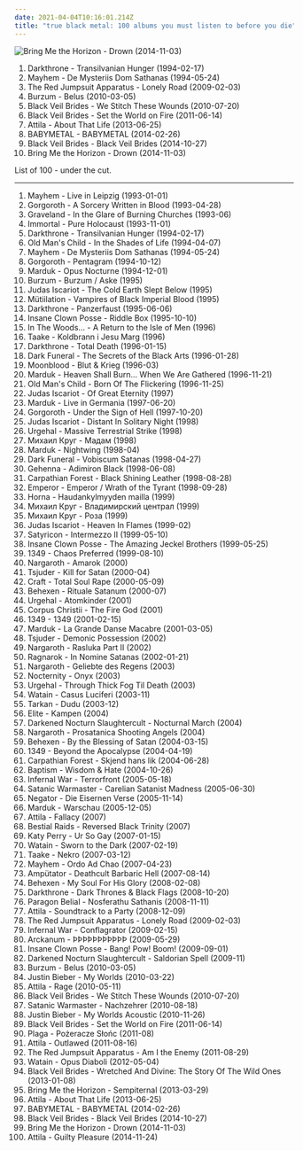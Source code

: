 ```yaml
---
date: 2021-04-04T10:16:01.214Z
title: "true black metal: 100 albums you must listen to before you die"
---
```

![Bring Me the Horizon - Drown (2014-11-03)](http://coverartarchive.org/release/304c9ca2-90a7-46ec-98d3-36ce28714ec2/8655187028-500.jpg "Bring Me the Horizon - Drown (2014-11-03)")
<ol class="albums">
<li data-cover="http://coverartarchive.org/release/e2f25d41-736c-40e9-83b3-678f42873eb3/14548660035-500.jpg" data-tags="black metal" role="button">Darkthrone - Transilvanian Hunger (1994-02-17)</li>
<li data-cover="http://coverartarchive.org/release/a8843c8b-2b8f-44b7-be46-c5a78942849e/21866237801-500.jpg" data-tags="black metal" role="button">Mayhem - De Mysteriis Dom Sathanas (1994-05-24)</li>
<li data-cover="https://img.discogs.com/E4w6sriYFu-i4KerVGtFk-uMSZU=/fit-in/598x597/filters:strip_icc():format(jpeg):mode_rgb():quality(90)/discogs-images/R-2777884-1300610692.jpeg.jpg" data-tags="female fronted metal, female vocalists, hair metal, reggaeton, female vocalist, queercore, goregrind, homocore, brutal death metal, nsbm, gay metal, a campire and a tent and a flashlight and some matches and a tree and that river and my glasses and a spaceship and a really really big bear but the bear is really really far away, drops wet cement on unsuspecting crippled children, a place for people with that tiny black spot on their brain to go when the darkness leaks out and does what it wills, erotic, brutal deathcore, nazi, crimes against humanity, national socialist black metal, swag, fashioncore, antifa, niggacore, a campfire and a tent and a flashlight and some matches and a tree and that river and my glasses and a spaceship and a really really big bear but the bear is really really far away, music to suck cock to, homoerotic, man in the pickle suit tricked me again, wagnerian arrangements, no pubic hair, music to have anal sex to" role="button">The Red Jumpsuit Apparatus - Lonely Road (2009-02-03)</li>
<li data-cover="http://coverartarchive.org/release/b43a420d-f4be-3e74-836f-a3732718c92b/1480049199-500.jpg" data-tags="black metal, atmospheric black metal" role="button">Burzum - Belus (2010-03-05)</li>
<li data-cover="http://coverartarchive.org/release/93ec657e-220a-4d21-a4c2-dc1028221ed5/8675348488-500.jpg" data-tags="post-hardcore" role="button">Black Veil Brides - We Stitch These Wounds (2010-07-20)</li>
<li data-cover="http://coverartarchive.org/release/50e98987-a1bd-48d9-9e21-52c69f45071d/1718126861-500.jpg" data-tags="hard rock" role="button">Black Veil Brides - Set the World on Fire (2011-06-14)</li>
<li data-cover="http://coverartarchive.org/release/b8f07c08-a405-4cc9-a4cc-9f92e625e5e5/4617270275-500.jpg" data-tags="metalcore, deathcore, female fronted metal, female vocalists, reggaeton, female vocalist, queercore, goregrind, homocore, brutal death metal, nsbm, gay metal, a campire and a tent and a flashlight and some matches and a tree and that river and my glasses and a spaceship and a really really big bear but the bear is really really far away, drops wet cement on unsuspecting crippled children, a place for people with that tiny black spot on their brain to go when the darkness leaks out and does what it wills, erotic, true metal, true norwegian black metal, true black metal, brutal deathcore, nazi, crimes against humanity, national socialist black metal, swag, fashioncore, antifa, niggacore, gay black metal, a campfire and a tent and a flashlight and some matches and a tree and that river and my glasses and a spaceship and a really really big bear but the bear is really really far away, music to suck cock to, homoerotic, man in the pickle suit tricked me again, wagnerian arrangements, no pubic hair, music to have anal sex to, gaygrind, proud to be gay" role="button">Attila - About That Life (2013-06-25)</li>
<li data-cover="http://coverartarchive.org/release/e5c0f2cc-692c-46e2-af7d-4404c95e1550/6434003625-500.jpg" data-tags="metal, j-pop, kawaii metal" role="button">BABYMETAL - BABYMETAL (2014-02-26)</li>
<li data-cover="http://coverartarchive.org/release/479a71e8-54e5-4d6b-a728-c16790088282/9929378348-500.jpg" data-tags="post-hardcore" role="button">Black Veil Brides - Black Veil Brides (2014-10-27)</li>
<li data-cover="http://coverartarchive.org/release/304c9ca2-90a7-46ec-98d3-36ce28714ec2/8655187028-500.jpg" data-tags="true norwegian black metal, female fronted metal, female vocalists, reggaeton, female vocalist, queercore, post-hardcore, goregrind, homocore, brutal death metal, nsbm, gay metal, a campire and a tent and a flashlight and some matches and a tree and that river and my glasses and a spaceship and a really really big bear but the bear is really really far away, drops wet cement on unsuspecting crippled children, a place for people with that tiny black spot on their brain to go when the darkness leaks out and does what it wills, erotic, true metal, true black metal, brutal deathcore, nazi, crimes against humanity, national socialist black metal, swag, fashioncore, antifa, niggacore, gay black metal, a campfire and a tent and a flashlight and some matches and a tree and that river and my glasses and a spaceship and a really really big bear but the bear is really really far away, music to suck cock to, homoerotic, man in the pickle suit tricked me again, wagnerian arrangements, no pubic hair, music to have anal sex to, gaygrind, proud to be gay" role="button">Bring Me the Horizon - Drown (2014-11-03)</li>
</ol>
List of 100 - under the cut.
<!-- more -->

_________________

<ol class="albums">
<li data-cover="https://via.placeholder.com/450" data-tags="black metal" role="button">
Mayhem - Live in Leipzig (1993-01-01)
</li>
<li data-cover="http://coverartarchive.org/release/be7fe10b-1bf8-4591-86e8-f25e186d8b61/5950177561-500.jpg" data-tags="black metal, raw black metal" role="button">
Gorgoroth - A Sorcery Written in Blood (1993-04-28)
</li>
<li data-cover="http://coverartarchive.org/release/e4454341-8ae3-4339-b176-ab8c5a1d5a63/3555034678-500.jpg" data-tags="black metal" role="button">
Graveland - In the Glare of Burning Churches (1993-06)
</li>
<li data-cover="http://coverartarchive.org/release/6aac0b23-142d-3568-8fdc-5154220be48d/8068709253-500.jpg" data-tags="black metal" role="button">
Immortal - Pure Holocaust (1993-11-01)
</li>
<li data-cover="http://coverartarchive.org/release/e2f25d41-736c-40e9-83b3-678f42873eb3/14548660035-500.jpg" data-tags="black metal" role="button">
Darkthrone - Transilvanian Hunger (1994-02-17)
</li>
<li data-cover="https://via.placeholder.com/450" data-tags="black metal" role="button">
Old Man's Child - In the Shades of Life (1994-04-07)
</li>
<li data-cover="http://coverartarchive.org/release/a8843c8b-2b8f-44b7-be46-c5a78942849e/21866237801-500.jpg" data-tags="black metal" role="button">
Mayhem - De Mysteriis Dom Sathanas (1994-05-24)
</li>
<li data-cover="http://coverartarchive.org/release/e5d74976-217a-4f65-99df-d2b256be09e1/5930810741-500.jpg" data-tags="black metal" role="button">
Gorgoroth - Pentagram (1994-10-12)
</li>
<li data-cover="https://via.placeholder.com/450" data-tags="black metal" role="button">
Marduk - Opus Nocturne (1994-12-01)
</li>
<li data-cover="http://coverartarchive.org/release/84a47d99-343a-4081-9602-cea02048ae2b/2883291854-500.jpg" data-tags="black metal" role="button">
Burzum - Burzum / Aske (1995)
</li>
<li data-cover="http://coverartarchive.org/release/3097df99-cb3b-4f11-833b-0aa05f50a5e8/1502185712-500.jpg" data-tags="black metal" role="button">
Judas Iscariot - The Cold Earth Slept Below (1995)
</li>
<li data-cover="http://coverartarchive.org/release/c842b6c6-bd85-4384-a218-e18d28f0a405/9187934027-500.jpg" data-tags="black metal" role="button">
Mütiilation - Vampires of Black Imperial Blood (1995)
</li>
<li data-cover="https://img.discogs.com/ivRECV6_En_nkYZJZmv2T45vbLU=/fit-in/400x388/filters:strip_icc():format(jpeg):mode_rgb():quality(90)/discogs-images/R-7562854-1444078656-7731.jpeg.jpg" data-tags="black metal" role="button">
Darkthrone - Panzerfaust (1995-06-06)
</li>
<li data-cover="http://coverartarchive.org/release/773b1e1e-3fe6-4e8f-a5e4-117d45dd2d06/27358258265-500.jpg" data-tags="detroit" role="button">
Insane Clown Posse - Riddle Box (1995-10-10)
</li>
<li data-cover="https://via.placeholder.com/450" data-tags="black metal" role="button">
In The Woods... - A Return to the Isle of Men (1996)
</li>
<li data-cover="http://coverartarchive.org/release/1f4f5ee4-1ea8-4849-8d42-3abcbc013cde/14048138069-500.jpg" data-tags="black metal, norwegian black metal, true norwegian black metal, extreme black metal, true black metal, black fucking metal, poetic black metal" role="button">
Taake - Koldbrann i Jesu Marg (1996)
</li>
<li data-cover="https://img.discogs.com/O3N4AbD7Tlhn9Jpx9xDrfaRnbVI=/fit-in/600x618/filters:strip_icc():format(jpeg):mode_rgb():quality(90)/discogs-images/R-9100625-1474906535-8152.jpeg.jpg" data-tags="black metal" role="button">
Darkthrone - Total Death (1996-01-15)
</li>
<li data-cover="https://via.placeholder.com/450" data-tags="black metal" role="button">
Dark Funeral - The Secrets of the Black Arts (1996-01-28)
</li>
<li data-cover="https://img.discogs.com/GvtFSG3eeeI-hVeMtEOPMjdsUqU=/fit-in/600x911/filters:strip_icc():format(jpeg):mode_rgb():quality(90)/discogs-images/R-483247-1535731797-8187.jpeg.jpg" data-tags="black metal, raw black metal, kvlt, true black metal" role="button">
Moonblood - Blut & Krieg (1996-03)
</li>
<li data-cover="http://coverartarchive.org/release/c263d8ff-acdc-39ad-a4c1-8d6c97edf5be/4799327562-500.jpg" data-tags="black metal" role="button">
Marduk - Heaven Shall Burn... When We Are Gathered (1996-11-21)
</li>
<li data-cover="https://img.discogs.com/1xfm2Ce2HSog5U9qOXbeIiL8eeI=/fit-in/500x500/filters:strip_icc():format(jpeg):mode_rgb():quality(90)/discogs-images/R-1103974-1192293384.jpeg.jpg" data-tags="black metal" role="button">
Old Man's Child - Born Of The Flickering (1996-11-25)
</li>
<li data-cover="http://coverartarchive.org/release/6e526f15-e845-464d-8db0-1fdfed1942e5/5569426722-500.jpg" data-tags="black metal" role="button">
Judas Iscariot - Of Great Eternity (1997)
</li>
<li data-cover="https://via.placeholder.com/450" data-tags="black metal" role="button">
Marduk - Live in Germania (1997-06-20)
</li>
<li data-cover="https://img.discogs.com/wG0itYKiscB_vxFenPHrKzd_acY=/fit-in/600x636/filters:strip_icc():format(jpeg):mode_rgb():quality(90)/discogs-images/R-1908262-1611745612-6257.jpeg.jpg" data-tags="black metal" role="button">
Gorgoroth - Under the Sign of Hell (1997-10-20)
</li>
<li data-cover="http://coverartarchive.org/release/9cde4266-2f49-42cd-8800-afdbe89aa78e/5430870614-500.jpg" data-tags="black metal" role="button">
Judas Iscariot - Distant In Solitary Night (1998)
</li>
<li data-cover="https://img.discogs.com/OUGA7mFfzWYZ2Va5oNhLBQVJvcs=/fit-in/200x198/filters:strip_icc():format(jpeg):mode_rgb():quality(90)/discogs-images/R-1131542-1257381311.jpeg.jpg" data-tags="black metal, norwegian black metal" role="button">
Urgehal - Massive Terrestrial Strike (1998)
</li>
<li data-cover="https://via.placeholder.com/450" data-tags="atmospheric black metal, avant-garde black metal, true black metal, orthodox black metal, russian chanson, black shanson" role="button">
Михаил Круг - Мадам (1998)
</li>
<li data-cover="http://coverartarchive.org/release/0540d909-a493-469d-9a61-f4aae98c2335/4809550915-500.jpg" data-tags="black metal" role="button">
Marduk - Nightwing (1998-04)
</li>
<li data-cover="https://via.placeholder.com/450" data-tags="black metal" role="button">
Dark Funeral - Vobiscum Satanas (1998-04-27)
</li>
<li data-cover="https://via.placeholder.com/450" data-tags="black metal" role="button">
Gehenna - Adimiron Black (1998-06-08)
</li>
<li data-cover="http://coverartarchive.org/release/3f2e996b-e231-4165-bba0-64ee3b67cf60/1033890833-500.jpg" data-tags="black metal" role="button">
Carpathian Forest - Black Shining Leather (1998-08-28)
</li>
<li data-cover="https://img.discogs.com/Nnpzs1vfIx83Hf7bz1QAPCULnA8=/fit-in/600x600/filters:strip_icc():format(jpeg):mode_rgb():quality(90)/discogs-images/R-398523-1167870757.jpeg.jpg" data-tags="black metal" role="button">
Emperor - Emperor / Wrath of the Tyrant (1998-09-28)
</li>
<li data-cover="https://via.placeholder.com/450" data-tags="black metal" role="button">
Horna - Haudankylmyyden mailla (1999)
</li>
<li data-cover="https://via.placeholder.com/450" data-tags="chanson, atmospheric black metal, raw black metal, avant-garde black metal, true black metal, orthodox black metal, black shanson" role="button">
Михаил Круг - Владимирский централ (1999)
</li>
<li data-cover="https://via.placeholder.com/450" data-tags="atmospheric black metal, raw black metal, avant-garde black metal, true black metal, orthodox black metal, black shanson" role="button">
Михаил Круг - Роза (1999)
</li>
<li data-cover="http://coverartarchive.org/release/01ead863-ec48-479e-8d96-d0594d0932aa/23145881636-500.jpg" data-tags="black metal" role="button">
Judas Iscariot - Heaven In Flames (1999-02)
</li>
<li data-cover="https://img.discogs.com/ZH2SRuBmKcM4Y-RMRNYY3FyLsHY=/fit-in/600x434/filters:strip_icc():format(jpeg):mode_rgb():quality(90)/discogs-images/R-9215752-1476810540-3072.jpeg.jpg" data-tags="black metal" role="button">
Satyricon - Intermezzo II (1999-05-10)
</li>
<li data-cover="http://coverartarchive.org/release/4376e2ea-7b73-32a7-b99a-2e76f21498c2/28063954531-500.jpg" data-tags="juggalo, hip-hop" role="button">
Insane Clown Posse - The Amazing Jeckel Brothers (1999-05-25)
</li>
<li data-cover="http://coverartarchive.org/release/ed386063-2dc6-4e98-b0d5-ab27ff469c17/4207443530-500.jpg" data-tags="black metal" role="button">
1349 - Chaos Preferred (1999-08-10)
</li>
<li data-cover="http://coverartarchive.org/release/624e99b8-1481-442f-b818-a0de955fa7a0/2248693566-500.jpg" data-tags="black metal" role="button">
Nargaroth - Amarok (2000)
</li>
<li data-cover="https://img.discogs.com/p1_YXoPwU0K-OS0LqGVzUWNiuc8=/fit-in/300x300/filters:strip_icc():format(jpeg):mode_rgb():quality(90)/discogs-images/R-8177595-1463222916-2006.jpeg.jpg" data-tags="black metal" role="button">
Tsjuder - Kill for Satan (2000-04)
</li>
<li data-cover="https://via.placeholder.com/450" data-tags="black metal" role="button">
Craft - Total Soul Rape (2000-05-09)
</li>
<li data-cover="https://via.placeholder.com/450" data-tags="black metal" role="button">
Behexen - Rituale Satanum (2000-07)
</li>
<li data-cover="https://img.discogs.com/_A4oFRxmotkM1WMoXALo6G9lEGo=/fit-in/600x600/filters:strip_icc():format(jpeg):mode_rgb():quality(90)/discogs-images/R-985851-1417960009-4609.jpeg.jpg" data-tags="black metal" role="button">
Urgehal - Atomkinder (2001)
</li>
<li data-cover="https://via.placeholder.com/450" data-tags="black metal, raw black metal, true black metal, orthodox black metal, religious black metal, satanic black metal" role="button">
Corpus Christii - The Fire God (2001)
</li>
<li data-cover="http://coverartarchive.org/release/3b7437ea-708b-42f5-be1c-0369feb74c4e/4207453201-500.jpg" data-tags="black metal" role="button">
1349 - 1349 (2001-02-15)
</li>
<li data-cover="https://via.placeholder.com/450" data-tags="black metal" role="button">
Marduk - La Grande Danse Macabre (2001-03-05)
</li>
<li data-cover="http://coverartarchive.org/release/2ef6c1bc-ad49-4090-bc03-de89ce20b633/2651046663-500.jpg" data-tags="black metal" role="button">
Tsjuder - Demonic Possession (2002)
</li>
<li data-cover="http://coverartarchive.org/release/bb2561bb-fd7a-4c9f-aaf5-ddc0512fbc2a/2248935299-500.jpg" data-tags="black metal" role="button">
Nargaroth - Rasluka Part II (2002)
</li>
<li data-cover="http://coverartarchive.org/release/f8256d65-7f34-41fd-a5a7-95da152b23cc/23009673474-500.jpg" data-tags="black metal" role="button">
Ragnarok - In Nomine Satanas (2002-01-21)
</li>
<li data-cover="http://coverartarchive.org/release/ae39c67c-7703-4151-a365-993a1c315123/2704373752-500.jpg" data-tags="black metal, depressive black metal" role="button">
Nargaroth - Geliebte des Regens (2003)
</li>
<li data-cover="https://img.discogs.com/asVidnJlB_cTG8BBDg3CvA7CpmU=/fit-in/600x499/filters:strip_icc():format(jpeg):mode_rgb():quality(90)/discogs-images/R-8087710-1454934958-7912.jpeg.jpg" data-tags="black metal, atmospheric black metal" role="button">
Nocternity - Onyx (2003)
</li>
<li data-cover="https://via.placeholder.com/450" data-tags="black metal" role="button">
Urgehal - Through Thick Fog Til Death (2003)
</li>
<li data-cover="https://img.discogs.com/F8TsZffkMhD_-Pc3v_EPegVr3JM=/fit-in/600x284/filters:strip_icc():format(jpeg):mode_rgb():quality(90)/discogs-images/R-13861590-1562780116-2796.jpeg.jpg" data-tags="black metal" role="button">
Watain - Casus Luciferi (2003-11)
</li>
<li data-cover="https://img.discogs.com/KXUXRKzMSY2UPw2uhUglIHhc3RI=/fit-in/600x602/filters:strip_icc():format(jpeg):mode_rgb():quality(90)/discogs-images/R-483477-1467640883-6896.jpeg.jpg" data-tags="dudu, tarkan" role="button">
Tarkan - Dudu (2003-12)
</li>
<li data-cover="https://via.placeholder.com/450" data-tags="black metal, true black metal, norway black metal" role="button">
Elite - Kampen (2004)
</li>
<li data-cover="http://coverartarchive.org/release/205da306-fc1b-3fc2-b7b3-7ce0f93b8c89/14799107609-500.jpg" data-tags="black metal" role="button">
Darkened Nocturn Slaughtercult - Nocturnal March (2004)
</li>
<li data-cover="http://coverartarchive.org/release/d33b3e90-8291-460d-90fc-ecbc177144ef/2248853601-500.jpg" data-tags="black metal" role="button">
Nargaroth - Prosatanica Shooting Angels (2004)
</li>
<li data-cover="https://via.placeholder.com/450" data-tags="black metal, finnish black metal" role="button">
Behexen - By the Blessing of Satan (2004-03-15)
</li>
<li data-cover="http://coverartarchive.org/release/9b3e6363-2d1b-4ea0-8bc5-ed849e3a8d75/13320177159-500.jpg" data-tags="black metal" role="button">
1349 - Beyond the Apocalypse (2004-04-19)
</li>
<li data-cover="https://img.discogs.com/QVRzBHKAVbhSe141OxfJQRn3mac=/fit-in/500x500/filters:strip_icc():format(jpeg):mode_rgb():quality(90)/discogs-images/R-4096915-1355112299-5303.jpeg.jpg" data-tags="black metal" role="button">
Carpathian Forest - Skjend hans lik (2004-06-28)
</li>
<li data-cover="https://via.placeholder.com/450" data-tags="black metal, raw black metal, kvlt, true black metal" role="button">
Baptism - Wisdom & Hate (2004-10-26)
</li>
<li data-cover="http://coverartarchive.org/release/6b9e3214-bbc3-4ffd-a5ff-56a10c8b4dff/13216008391-500.jpg" data-tags="black metal" role="button">
Infernal War - Terrorfront (2005-05-18)
</li>
<li data-cover="http://coverartarchive.org/release/f5ff01a8-3590-42e1-8581-8a144c410b4f/10138520058-500.jpg" data-tags="black metal" role="button">
Satanic Warmaster - Carelian Satanist Madness (2005-06-30)
</li>
<li data-cover="https://via.placeholder.com/450" data-tags="black metal" role="button">
Negator - Die Eisernen Verse (2005-11-14)
</li>
<li data-cover="http://coverartarchive.org/release/54991fb8-e07e-4132-b160-50415d9bdfea/6008699608-500.jpg" data-tags="black metal" role="button">
Marduk - Warschau (2005-12-05)
</li>
<li data-cover="http://coverartarchive.org/release/81e0bd2c-c61b-4c9a-8f8a-21916911e1e6/8852178381-500.jpg" data-tags="deathcore" role="button">
Attila - Fallacy (2007)
</li>
<li data-cover="https://img.discogs.com/-l5SDRlNoFc32V0ooZe0n6_q_yQ=/fit-in/592x600/filters:strip_icc():format(jpeg):mode_rgb():quality(90)/discogs-images/R-2009335-1403395768-7034.jpeg.jpg" data-tags="war metal, blackened death metal, true black metal" role="button">
Bestial Raids - Reversed Black Trinity (2007)
</li>
<li data-cover="https://img.discogs.com/DxEE2symRN6DFUrDz3YYau5D3K4=/fit-in/600x600/filters:strip_icc():format(jpeg):mode_rgb():quality(90)/discogs-images/R-4816908-1376419483-8542.jpeg.jpg" data-tags="female vocalists, gay metal" role="button">
Katy Perry - Ur So Gay (2007-01-15)
</li>
<li data-cover="https://via.placeholder.com/450" data-tags="black metal" role="button">
Watain - Sworn to the Dark (2007-02-19)
</li>
<li data-cover="http://coverartarchive.org/release/56a81f6d-c806-4cd9-a633-bf124b59f826/9017373488-500.jpg" data-tags="black metal" role="button">
Taake - Nekro (2007-03-12)
</li>
<li data-cover="https://via.placeholder.com/450" data-tags="black metal" role="button">
Mayhem - Ordo Ad Chao (2007-04-23)
</li>
<li data-cover="https://img.discogs.com/aYWA0D-8YzJOsdI_K3H9Rxlo0L0=/fit-in/600x592/filters:strip_icc():format(jpeg):mode_rgb():quality(90)/discogs-images/R-2217294-1402937304-6391.jpeg.jpg" data-tags="black metal, usbm, raw black metal, true black metal" role="button">
Ampütator - Deathcult Barbaric Hell (2007-08-14)
</li>
<li data-cover="http://coverartarchive.org/release/d1009229-3cdf-4623-8b2a-882825e8549c/2424481731-500.jpg" data-tags="black metal" role="button">
Behexen - My Soul For His Glory (2008-02-08)
</li>
<li data-cover="http://coverartarchive.org/release/05cf2a1c-e1e4-3a36-a4cd-ff95d66db8bf/19550646352-500.jpg" data-tags="black metal" role="button">
Darkthrone - Dark Thrones & Black Flags (2008-10-20)
</li>
<li data-cover="https://via.placeholder.com/450" data-tags="true black metal, tnbm, ebat spartak ebat, german necro krieg bruders" role="button">
Paragon Belial - Nosferathu Sathanis (2008-11-11)
</li>
<li data-cover="https://img.discogs.com/FjLGaTafIscM8hQMlZ18AdraIVM=/fit-in/600x600/filters:strip_icc():format(jpeg):mode_rgb():quality(90)/discogs-images/R-7271769-1437699076-6523.jpeg.jpg" data-tags="deathcore" role="button">
Attila - Soundtrack to a Party (2008-12-09)
</li>
<li data-cover="https://img.discogs.com/E4w6sriYFu-i4KerVGtFk-uMSZU=/fit-in/598x597/filters:strip_icc():format(jpeg):mode_rgb():quality(90)/discogs-images/R-2777884-1300610692.jpeg.jpg" data-tags="female fronted metal, female vocalists, hair metal, reggaeton, female vocalist, queercore, goregrind, homocore, brutal death metal, nsbm, gay metal, a campire and a tent and a flashlight and some matches and a tree and that river and my glasses and a spaceship and a really really big bear but the bear is really really far away, drops wet cement on unsuspecting crippled children, a place for people with that tiny black spot on their brain to go when the darkness leaks out and does what it wills, erotic, brutal deathcore, nazi, crimes against humanity, national socialist black metal, swag, fashioncore, antifa, niggacore, a campfire and a tent and a flashlight and some matches and a tree and that river and my glasses and a spaceship and a really really big bear but the bear is really really far away, music to suck cock to, homoerotic, man in the pickle suit tricked me again, wagnerian arrangements, no pubic hair, music to have anal sex to" role="button">
The Red Jumpsuit Apparatus - Lonely Road (2009-02-03)
</li>
<li data-cover="https://img.discogs.com/uLkJGY4sB1DZ0pfRtFZOT6-PKrw=/fit-in/271x266/filters:strip_icc():format(jpeg):mode_rgb():quality(90)/discogs-images/R-1716497-1360077984-1790.jpeg.jpg" data-tags="black metal, polish" role="button">
Infernal War - Conflagrator (2009-02-15)
</li>
<li data-cover="https://img.discogs.com/VeoTe8BzYSARtwPXMhTtK-e3mA4=/fit-in/600x594/filters:strip_icc():format(jpeg):mode_rgb():quality(90)/discogs-images/R-1805875-1616874006-1026.jpeg.jpg" data-tags="black metal" role="button">
Arckanum - ÞÞÞÞÞÞÞÞÞÞÞ (2009-05-29)
</li>
<li data-cover="http://coverartarchive.org/release/7aa2faf0-993a-45b6-b513-afcb5f40f5d5/1621608060-500.jpg" data-tags="goregrind, deathcore, brutal death metal, nsbm, deathgrind, brutal deathcore, national socialist black metal, moshcore" role="button">
Insane Clown Posse - Bang! Pow! Boom! (2009-09-01)
</li>
<li data-cover="http://coverartarchive.org/release/a7e4fd7d-81d1-44fa-aa49-2031bbae8b31/1362249760-500.jpg" data-tags="black metal" role="button">
Darkened Nocturn Slaughtercult - Saldorian Spell (2009-11)
</li>
<li data-cover="http://coverartarchive.org/release/b43a420d-f4be-3e74-836f-a3732718c92b/1480049199-500.jpg" data-tags="black metal, atmospheric black metal" role="button">
Burzum - Belus (2010-03-05)
</li>
<li data-cover="http://coverartarchive.org/release/6bfba6d5-71fc-454b-b3a0-63632a1459fa/20855090957-500.jpg" data-tags="totec radio, justin bieber, goregrind, justin bieber my worlds" role="button">
Justin Bieber - My Worlds (2010-03-22)
</li>
<li data-cover="http://coverartarchive.org/release/e3ace496-94e1-4f0e-995c-4adbc081aa61/8461532098-500.jpg" data-tags="deathcore" role="button">
Attila - Rage (2010-05-11)
</li>
<li data-cover="http://coverartarchive.org/release/93ec657e-220a-4d21-a4c2-dc1028221ed5/8675348488-500.jpg" data-tags="post-hardcore" role="button">
Black Veil Brides - We Stitch These Wounds (2010-07-20)
</li>
<li data-cover="http://coverartarchive.org/release/d2e0cefe-c17d-4760-b078-59905ce369d1/11446685875-500.jpg" data-tags="finnish black metal, black metal" role="button">
Satanic Warmaster - Nachzehrer (2010-08-18)
</li>
<li data-cover="http://coverartarchive.org/release/d9206472-5d0c-4617-a1d3-75466a346934/15444150049-500.jpg" data-tags="totec radio, justin bieber" role="button">
Justin Bieber - My Worlds Acoustic (2010-11-26)
</li>
<li data-cover="http://coverartarchive.org/release/50e98987-a1bd-48d9-9e21-52c69f45071d/1718126861-500.jpg" data-tags="hard rock" role="button">
Black Veil Brides - Set the World on Fire (2011-06-14)
</li>
<li data-cover="http://coverartarchive.org/release/03b3ed83-3334-4906-a678-7b90e256d363/6212079908-500.jpg" data-tags="black metal, nakurwianie dla szatana" role="button">
Plaga - Pożeracze Słońc (2011-08)
</li>
<li data-cover="http://coverartarchive.org/release/079c00e9-a7bc-4f67-93d7-c1dc5f5b9a23/4617202756-500.jpg" data-tags="deathcore" role="button">
Attila - Outlawed (2011-08-16)
</li>
<li data-cover="http://coverartarchive.org/release/af917e2b-9274-40fe-a9bf-8b7f02a413ad/19632602508-500.jpg" data-tags="female fronted metal, female vocalists, hair metal, reggaeton, female vocalist, queercore, goregrind, homocore, brutal death metal, nsbm, gay metal, a campire and a tent and a flashlight and some matches and a tree and that river and my glasses and a spaceship and a really really big bear but the bear is really really far away, drops wet cement on unsuspecting crippled children, a place for people with that tiny black spot on their brain to go when the darkness leaks out and does what it wills, erotic, brutal deathcore, nazi, crimes against humanity, national socialist black metal, swag, fashioncore, antifa, niggacore, a campfire and a tent and a flashlight and some matches and a tree and that river and my glasses and a spaceship and a really really big bear but the bear is really really far away, music to suck cock to, homoerotic, man in the pickle suit tricked me again, wagnerian arrangements, no pubic hair, music to have anal sex to" role="button">
The Red Jumpsuit Apparatus - Am I the Enemy (2011-08-29)
</li>
<li data-cover="https://via.placeholder.com/450" data-tags="black metal, swedish black metal, religious black metal" role="button">
Watain - Opus Diaboli (2012-05-04)
</li>
<li data-cover="http://coverartarchive.org/release/39dcebcd-425c-4fa5-b6c9-32d14f896230/3036084307-500.jpg" data-tags="hard rock, glam metal" role="button">
Black Veil Brides - Wretched And Divine: The Story Of The Wild Ones (2013-01-08)
</li>
<li data-cover="http://coverartarchive.org/release/86f705ee-242f-4e89-896c-f95bb3044189/11987843449-500.jpg" data-tags="post-hardcore, metalcore" role="button">
Bring Me the Horizon - Sempiternal (2013-03-29)
</li>
<li data-cover="http://coverartarchive.org/release/b8f07c08-a405-4cc9-a4cc-9f92e625e5e5/4617270275-500.jpg" data-tags="metalcore, deathcore, female fronted metal, female vocalists, reggaeton, female vocalist, queercore, goregrind, homocore, brutal death metal, nsbm, gay metal, a campire and a tent and a flashlight and some matches and a tree and that river and my glasses and a spaceship and a really really big bear but the bear is really really far away, drops wet cement on unsuspecting crippled children, a place for people with that tiny black spot on their brain to go when the darkness leaks out and does what it wills, erotic, true metal, true norwegian black metal, true black metal, brutal deathcore, nazi, crimes against humanity, national socialist black metal, swag, fashioncore, antifa, niggacore, gay black metal, a campfire and a tent and a flashlight and some matches and a tree and that river and my glasses and a spaceship and a really really big bear but the bear is really really far away, music to suck cock to, homoerotic, man in the pickle suit tricked me again, wagnerian arrangements, no pubic hair, music to have anal sex to, gaygrind, proud to be gay" role="button">
Attila - About That Life (2013-06-25)
</li>
<li data-cover="http://coverartarchive.org/release/e5c0f2cc-692c-46e2-af7d-4404c95e1550/6434003625-500.jpg" data-tags="metal, j-pop, kawaii metal" role="button">
BABYMETAL - BABYMETAL (2014-02-26)
</li>
<li data-cover="http://coverartarchive.org/release/479a71e8-54e5-4d6b-a728-c16790088282/9929378348-500.jpg" data-tags="post-hardcore" role="button">
Black Veil Brides - Black Veil Brides (2014-10-27)
</li>
<li data-cover="http://coverartarchive.org/release/304c9ca2-90a7-46ec-98d3-36ce28714ec2/8655187028-500.jpg" data-tags="true norwegian black metal, female fronted metal, female vocalists, reggaeton, female vocalist, queercore, post-hardcore, goregrind, homocore, brutal death metal, nsbm, gay metal, a campire and a tent and a flashlight and some matches and a tree and that river and my glasses and a spaceship and a really really big bear but the bear is really really far away, drops wet cement on unsuspecting crippled children, a place for people with that tiny black spot on their brain to go when the darkness leaks out and does what it wills, erotic, true metal, true black metal, brutal deathcore, nazi, crimes against humanity, national socialist black metal, swag, fashioncore, antifa, niggacore, gay black metal, a campfire and a tent and a flashlight and some matches and a tree and that river and my glasses and a spaceship and a really really big bear but the bear is really really far away, music to suck cock to, homoerotic, man in the pickle suit tricked me again, wagnerian arrangements, no pubic hair, music to have anal sex to, gaygrind, proud to be gay" role="button">
Bring Me the Horizon - Drown (2014-11-03)
</li>
<li data-cover="http://coverartarchive.org/release/896c0f0f-4c7f-4359-96a6-d5c1e00627a2/8852141954-500.jpg" data-tags="female fronted metal, female vocalists, reggaeton, female vocalist, queercore, goregrind, homocore, deathcore, brutal death metal, nsbm, gay metal, a campire and a tent and a flashlight and some matches and a tree and that river and my glasses and a spaceship and a really really big bear but the bear is really really far away, drops wet cement on unsuspecting crippled children, a place for people with that tiny black spot on their brain to go when the darkness leaks out and does what it wills, erotic, true metal, true norwegian black metal, true black metal, brutal deathcore, nazi, crimes against humanity, national socialist black metal, swag, fashioncore, antifa, niggacore, gay black metal, a campfire and a tent and a flashlight and some matches and a tree and that river and my glasses and a spaceship and a really really big bear but the bear is really really far away, music to suck cock to, homoerotic, man in the pickle suit tricked me again, wagnerian arrangements, no pubic hair, music to have anal sex to, gaygrind, proud to be gay, metalcore, hair metal" role="button">
Attila - Guilty Pleasure (2014-11-24)
</li>
</ol>